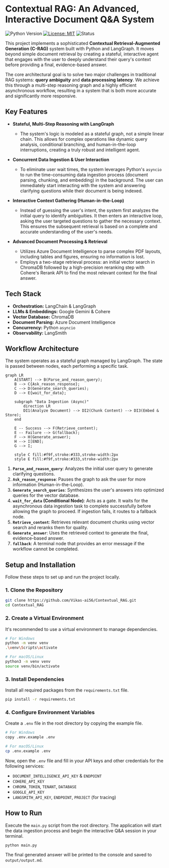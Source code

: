 # Contextual RAG: An Advanced, Interactive Document Q&A System

<!-- Optional: Add some badges for a professional look -->
![Python Version](https://img.shields.io/badge/python-3.11-blue.svg)
[![License: MIT](https://img.shields.io/badge/License-MIT-yellow.svg)](https://opensource.org/licenses/MIT)
![Status](https://img.shields.io/badge/status-active-brightgreen.svg)

This project implements a sophisticated **Contextual Retrieval-Augmented Generation (C-RAG)** system built with Python and LangGraph. It moves beyond simple document retrieval by creating a stateful, interactive agent that engages with the user to deeply understand their query's context before providing a final, evidence-based answer.

The core architectural goal is to solve two major challenges in traditional RAG systems: **query ambiguity** and **data processing latency**. We achieve this through a multi-step reasoning graph and a highly efficient asynchronous workflow, resulting in a system that is both more accurate and significantly more responsive.

## Key Features

*   **Stateful, Multi-Step Reasoning with LangGraph**
    *   The system's logic is modeled as a stateful graph, not a simple linear chain. This allows for complex operations like dynamic query analysis, conditional branching, and human-in-the-loop interruptions, creating a truly robust and intelligent agent.

*   **Concurrent Data Ingestion & User Interaction**
    *   To eliminate user wait times, the system leverages Python's `asyncio` to run the time-consuming data ingestion process (document parsing, chunking, and embedding) in the background. The user can immediately start interacting with the system and answering clarifying questions while their document is being indexed.

*   **Interactive Context Gathering (Human-in-the-Loop)**
    *   Instead of guessing the user's intent, the system first analyzes the initial query to identify ambiguities. It then enters an interactive loop, asking the user targeted questions to gather the necessary context. This ensures the subsequent retrieval is based on a complete and accurate understanding of the user's needs.

*   **Advanced Document Processing & Retrieval**
    *   Utilizes Azure Document Intelligence to parse complex PDF layouts, including tables and figures, ensuring no information is lost.
    *   Employs a two-stage retrieval process: an initial vector search in ChromaDB followed by a high-precision reranking step with Cohere's Rerank API to find the most relevant context for the final answer.

## Tech Stack

*   **Orchestration:** LangChain & LangGraph
*   **LLMs & Embeddings:** Google Gemini & Cohere
*   **Vector Database:** ChromaDB
*   **Document Parsing:** Azure Document Intelligence
*   **Concurrency:** Python `asyncio`
*   **Observability:** LangSmith

## Workflow Architecture

The system operates as a stateful graph managed by LangGraph. The state is passed between nodes, each performing a specific task.

```mermaid
graph LR
    A[START] --> B(Parse_and_reason_query);
    B --> C{Ask_reason_response};
    C --> D(Generate_search_queries);
    D --> E{wait_for_data};

    subgraph "Data Ingestion (Async)"
        direction LR
        DI1(Analyze Document) --> DI2(Chunk Content) --> DI3(Embed & Store);
    end

    E -- Success --> F(Retrieve_content);
    E -- Failure --> G(fallback);
    F --> H(Generate_answer);
    H --> I[END];
    G --> I;

    style C fill:#f9f,stroke:#333,stroke-width:2px
    style E fill:#f9f,stroke:#333,stroke-width:2px
```

1.  **`Parse_and_reason_query`**: Analyzes the initial user query to generate clarifying questions.
2.  **`Ask_reason_response`**: Pauses the graph to ask the user for more information (Human-in-the-Loop).
3.  **`Generate_search_queries`**: Synthesizes the user's answers into optimized queries for the vector database.
4.  **`wait_for_data` (Conditional Node)**: Acts as a gate. It waits for the asynchronous data ingestion task to complete successfully before allowing the graph to proceed. If ingestion fails, it routes to a fallback node.
5.  **`Retrieve_content`**: Retrieves relevant document chunks using vector search and reranks them for quality.
6.  **`Generate_answer`**: Uses the retrieved context to generate the final, evidence-based answer.
7.  **`fallback`**: A terminal node that provides an error message if the workflow cannot be completed.

## Setup and Installation

Follow these steps to set up and run the project locally.

### 1. Clone the Repository

```bash
git clone https://github.com/Vikas-ai56/Contextual_RAG.git
cd Contextual_RAG
```

### 2. Create a Virtual Environment

It's recommended to use a virtual environment to manage dependencies.

```bash
# For Windows
python -m venv venv
.\venv\Scripts\activate

# For macOS/Linux
python3 -m venv venv
source venv/bin/activate
```

### 3. Install Dependencies

Install all required packages from the `requirements.txt` file.

```bash
pip install -r requirements.txt
```

### 4. Configure Environment Variables

Create a `.env` file in the root directory by copying the example file.

```bash
# For Windows
copy .env.example .env

# For macOS/Linux
cp .env.example .env
```

Now, open the `.env` file and fill in your API keys and other credentials for the following services:
*   `DOCUMENT_INTELLIGENCE_API_KEY` & `ENDPOINT`
*   `COHERE_API_KEY`
*   `CHROMA_TOKEN`, `TENANT`, `DATABASE`
*   `GOOGLE_API_KEY`
*   `LANGSMITH_API_KEY`, `ENDPOINT`, `PROJECT` (for tracing)

## How to Run

Execute the `main.py` script from the root directory. The application will start the data ingestion process and begin the interactive Q&A session in your terminal.

```bash
python main.py
```

The final generated answer will be printed to the console and saved to `output/output.md`.

